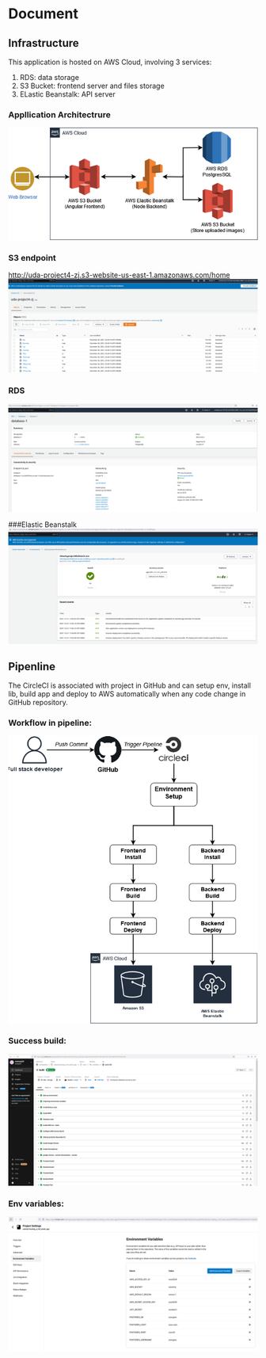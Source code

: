 # Document

## Infrastructure
This application is hosted on AWS Cloud, involving 3 services:
1. RDS: data storage
2. S3 Bucket: frontend server and files storage
3. ELastic Beanstalk: API server

### Appllication Architectrure
![Image](./images/HostArch.drawio.png)

### S3 endpoint
http://uda-project4-zj.s3-website-us-east-1.amazonaws.com/home
![Image](./images/aws_s3.PNG)

### RDS
![Image](./images/aws_rds.PNG)

###Elastic Beanstalk
![Image](./images/aws_Eb.PNG)

## Pipenline
The CircleCI is associated with project in GitHub and can setup env, install lib, build app and deploy to AWS automatically when any code change in GitHub repository.

### Workflow in pipeline:
![Image](./images/CICD_pipeline.PNG)

### Success build:
![Image](./images/CICD_success.PNG)

### Env variables:
![Image](./images/CICD_env_var.PNG)